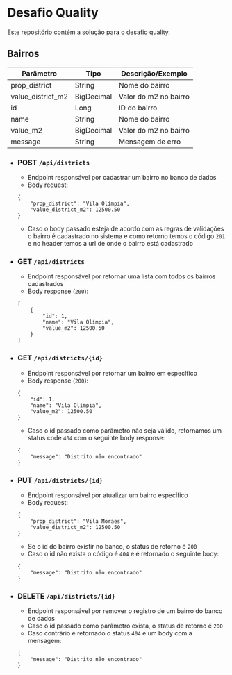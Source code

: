 # Desafio Quality

Este repositório contém a solução para o desafio quality.

## Bairros
| Parâmetro | Tipo | Descrição/Exemplo |
| --------- | ---- | ----------------- |
| prop_district | String | Nome do bairro |
| value_district_m2 | BigDecimal | Valor do m2 no bairro |
| id | Long | ID do bairro |
| name | String | Nome do bairro |
| value_m2 | BigDecimal | Valor do m2 no bairro |
| message | String | Mensagem de erro |
- ### POST ````/api/districts````
    - Endpoint responsável por cadastrar um bairro no banco de dados
    - Body request:
    ````
    {
        "prop_district": "Vila Olímpia",
        "value_district_m2": 12500.50
    }
    ````
    - Caso o body passado esteja de acordo com as regras de validações o bairro é
    cadastrado no sistema e como retorno temos o código ``201`` e no header temos
    a url de onde o bairro está cadastrado
      
- ### GET `/api/districts`
    - Endpoint responsável por retornar uma lista com todos os bairros cadastrados
    - Body response (``200``):
    ```
    [
        {
            "id": 1,
            "name": "Vila Olímpia",
            "value_m2": 12500.50
        }
    ]
    ```

- ### GET ``/api/districts/{id}``
    - Endpoint responsável por retornar um bairro em específico
    - Body response (``200``):
    ```
    {
        "id": 1,
        "name": "Vila Olímpia",
        "value_m2": 12500.50
    }
    ```
    - Caso o id passado como parâmetro não seja válido, retornamos um status code
    `404` com o seguinte body response:
    ```
    {
        "message": "Distrito não encontrado"
    }
    ```  
  
- ### PUT `/api/districts/{id}`
    - Endpoint responsável por atualizar um bairro específico
    - Body request:
    ```
    {
        "prop_district": "Vila Moraes",
        "value_district_m2": 12500.50
    }
    ```
    - Se o id do bairro existir no banco, o status de retorno é `200`
    - Caso o id não exista o código é `404` e é retornado o seguinte body:
    ```
    {
        "message": "Distrito não encontrado"
    }
    ```  
  
- ### DELETE `/api/districts/{id}`
    - Endpoint responsável por remover o registro de um bairro do banco de dados
    - Caso o id passado como parâmetro exista, o status de retorno é `200`
    - Caso contrário é retornado o status ``404`` e um body com a mensagem:
    ```
    {
        "message": "Distrito não encontrado"
    }
    ```